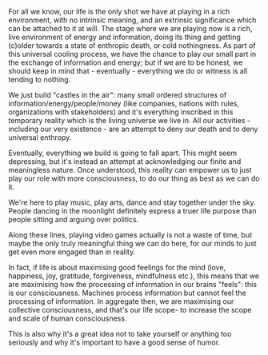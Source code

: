 For all we know, our life is the only shot we have at playing in a rich environment, with no intrinsic meaning, and an extrinsic significance which can be attached to it at will.
The stage where we are playing now is a rich, live environment of energy and information, doing its thing and getting (c)older towards a state of enthropic death, or cold nothingness.
As part of this universal cooling process, we have the chance to play our small part in the exchange of information and energy; but if we are to be honest, we should keep in mind that - eventually - everything we do or witness is all tending to nothing.

We just build "castles in the air": many small ordered structures of information/energy/people/money (like companies, nations with rules, organizations with stakeholders) and it's everything inscribed in this temporary reality which is the living universe we live in.
All our activities - including our very existence - are an attempt to deny our death and to deny universal enthropy.

Eventually, everything we build is going to fall apart. This might seem depressing, but it's instead an attempt at acknowledging our finite and meaningless nature.
Once understood, this reality can empower us to just play our role with more consciousness, to do our thing as best as we can do it.

We're here to play music, play arts, dance and stay together under the sky.
People dancing in the moonlight definitely express a truer life purpose than people sitting and arguing over politics.

Along these lines, playing video games actually is not a waste of time, but maybe the only truly meaningful thing we can do here, for our minds to just get even more engaged than in reality.

In fact, if life is about maximising good feelings for the mind (love, happiness, joy, gratitude, forgiveness, mindfulness etc.), this means that we are maximising how the processing of information in our brains "feels": this is our consciousness. Machines process information but cannot feel the processing of information.
In aggregate then, we are maximising our collective consciousness, and that's our life scope- to increase the scope and scale of human consciousness.

This is also why it's a great idea not to take yourself or anything too seriously and why it's important to have a good sense of humor.
